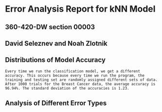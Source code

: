 # Error Analysis Report for kNN Model
## 360-420-DW section 00003
## David Seleznev and Noah Zlotnik

## Distributions of Model Accuracy
	
	Every time we run the classification model, we get a different accuracy. This occurs because every time we run the program, the training and testing set are randomly assigned different sets of data. After 1000 trials for the Breast Cancer data, the average accuracy is 96.94%. The standard deviation of the accuracies is 1.23. 


## Analysis of Different Error Types
	